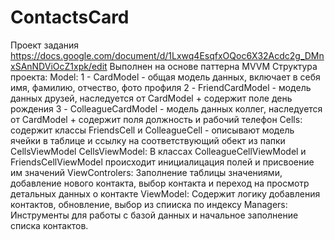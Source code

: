 # ContactsCard
Проект задания https://docs.google.com/document/d/1Lxwq4EsqfxOQoc6X32Acdc2g_DMnxSAnNDViOcZ1xpk/edit
Выполнен на основе паттерна MVVM 
Структура проекта:
	Model:
1 - CardModel - общая модель данных, включает в себя имя, фамилию, отчество, фото профиля
2 - FriendCardModel - модель данных друзей, наследуется от CardModel + содержит поле день рождения
3 - ColleagueCardModel -  модель данных коллег, наследуется от CardModel + содержит поля должность и рабочий телефон
	Cells: 
содержит классы FriendsCell и ColleagueCell - описывают модель ячейки в таблице и ссылку на соответствующий обект из папки CellsViewModel
	СellsViewModel: 
В классах  ColleagueCellViewModel и FriendsCellViewModel происходит инициалицация полей и присвоение им значений 
	ViewControlers: 
Заполнение таблицы значениями, добавление нового контакта, выбор контакта и переход на просмотр детальных данных о контакте
	ViewModel:
Содержит логику добавления контактов, обновление, выбор из спииска по индексу
	Managers:
Инструменты для работы с базой данных и начальное заполнение списка контактов.
